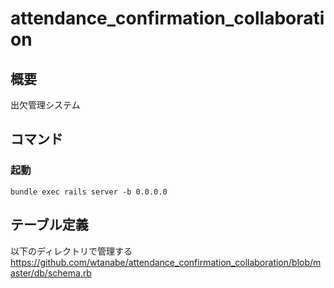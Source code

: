 # attendance_confirmation_collaboration
## 概要
出欠管理システム

## コマンド
### 起動
```
bundle exec rails server -b 0.0.0.0
```

## テーブル定義
以下のディレクトリで管理する
https://github.com/wtanabe/attendance_confirmation_collaboration/blob/master/db/schema.rb
